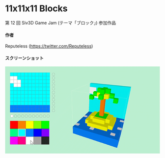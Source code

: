 # 11x11x11 Blocks
第 12 回 Siv3D Game Jam (テーマ「ブロック」) 参加作品

#### 作者  
Reputeless (https://twitter.com/Reputeless)

#### スクリーンショット

![スクリーンショット](ss.gif "スクリーンショット")
